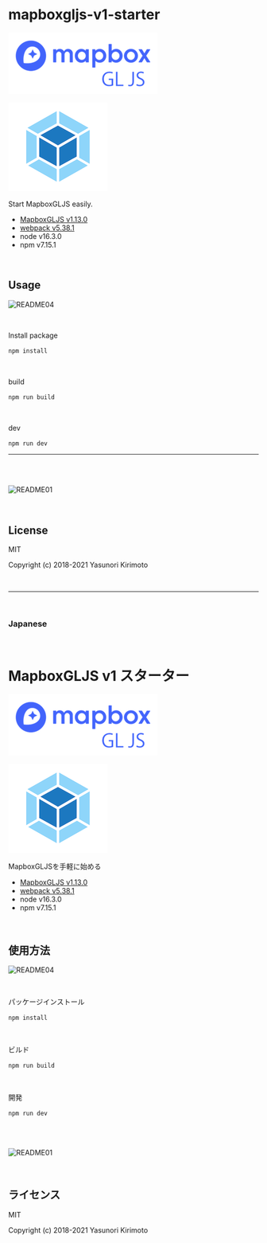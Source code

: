 # mapboxgljs-v1-starter

![README02](img/README02.png)

![README05](img/README05.png)

Start MapboxGLJS easily.  
- [MapboxGLJS v1.13.0](https://www.mapbox.com/mapbox-gl-js/api) 
- [webpack v5.38.1](https://webpack.js.org)  
- node v16.3.0
- npm v7.15.1

<br>

## Usage

![README04](img/README04.png)

<br>

Install package
```bash
npm install
```

<br>

build
```bash
npm run build
```

<br>

dev
```bash
npm run dev
```

---

<br>
<br>

![README01](img/README01.gif)

<br>

## License
MIT

Copyright (c) 2018-2021 Yasunori Kirimoto

<br>

---

<br>

### Japanese

<br>

# MapboxGLJS v1 スターター

![README02](img/README02.png)

![README05](img/README05.png)

MapboxGLJSを手軽に始める
- [MapboxGLJS v1.13.0](https://www.mapbox.com/mapbox-gl-js/api) 
- [webpack v5.38.1](https://webpack.js.org)  
- node v16.3.0
- npm v7.15.1

<br>

##  使用方法

![README04](img/README04.png)

<br>

パッケージインストール

```bash
npm install
```

<br>

ビルド

```bash
npm run build
```

<br>

開発

```bash
npm run dev
```

<br>
<br>

![README01](img/README01.gif)

<br>

## ライセンス
MIT

Copyright (c) 2018-2021 Yasunori Kirimoto

<br>

